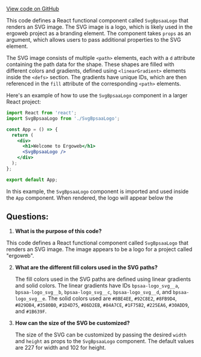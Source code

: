 [View code on GitHub](https://github.com/ergoplatform/ergoweb/components/icons/BpsaaLogo.js)

This code defines a React functional component called `SvgBpsaaLogo` that renders an SVG image. The SVG image is a logo, which is likely used in the ergoweb project as a branding element. The component takes `props` as an argument, which allows users to pass additional properties to the SVG element.

The SVG image consists of multiple `<path>` elements, each with a `d` attribute containing the path data for the shape. These shapes are filled with different colors and gradients, defined using `<linearGradient>` elements inside the `<defs>` section. The gradients have unique IDs, which are then referenced in the `fill` attribute of the corresponding `<path>` elements.

Here's an example of how to use the `SvgBpsaaLogo` component in a larger React project:

```jsx
import React from 'react';
import SvgBpsaaLogo from './SvgBpsaaLogo';

const App = () => {
  return (
    <div>
      <h1>Welcome to Ergoweb</h1>
      <SvgBpsaaLogo />
    </div>
  );
};

export default App;
```

In this example, the `SvgBpsaaLogo` component is imported and used inside the `App` component. When rendered, the logo will appear below the
## Questions: 
 1. **What is the purpose of this code?**

   This code defines a React functional component called `SvgBpsaaLogo` that renders an SVG image. The image appears to be a logo for a project called "ergoweb".

2. **What are the different fill colors used in the SVG paths?**

   The fill colors used in the SVG paths are defined using linear gradients and solid colors. The linear gradients have IDs `bpsaa-logo_svg__a`, `bpsaa-logo_svg__b`, `bpsaa-logo_svg__c`, `bpsaa-logo_svg__d`, and `bpsaa-logo_svg__e`. The solid colors used are `#8BE4EE`, `#92C8E2`, `#8FB9D4`, `#829DB4`, `#3580B0`, `#1D4D75`, `#86D2EB`, `#84A7CE`, `#1F75B2`, `#225EA6`, `#30ADD9`, and `#1B639F`.

3. **How can the size of the SVG be customized?**

   The size of the SVG can be customized by passing the desired `width` and `height` as props to the `SvgBpsaaLogo` component. The default values are 227 for width and 102 for height.